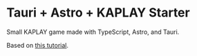 # Tauri + Astro + KAPLAY Starter

Small KAPLAY game made with TypeScript, Astro, and Tauri.

Based on [this tutorial](https://www.youtube.com/watch?v=mbljv1EkrRQ).
